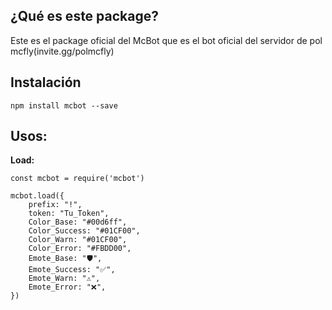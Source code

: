 ## ¿Qué es este package?

Este es el package oficial del McBot que es el bot oficial del servidor de pol mcfly(invite.gg/polmcfly)

## Instalación

```
npm install mcbot --save
```

## Usos:

__Load:__

```
const mcbot = require('mcbot')

mcbot.load({
    prefix: "!",
    token: "Tu_Token",
    Color_Base: "#00d6ff",
    Color_Success: "#01CF00",
    Color_Warn: "#01CF00",
    Color_Error: "#FBDD00",
    Emote_Base: "🛡️",
    Emote_Success: "✅",
    Emote_Warn: "⚠️",
    Emote_Error: "❌",
})
```
